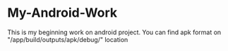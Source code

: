 # My-Android-Work
This is my beginning work on android project.
You can find apk format on "/app/build/outputs/apk/debug/" location

